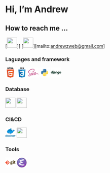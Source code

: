 # Hi, I’m Andrew 

## How to reach me ...
[<img height="32" width="32" src="https://cdn.jsdelivr.net/npm/simple-icons@v4/icons/linkedin.svg" />][
[<img height="32" width="32" src="https://cdn.jsdelivr.net/npm/simple-icons@v4/icons/gmail.svg" />][mailto:andrewzweb@gmail.com]

### Laguages and framework
<img aling="left" height="32" width="32" src="https://raw.githubusercontent.com/github/explore/80688e429a7d4ef2fca1e82350fe8e3517d3494d/topics/html/html.png" />
<img aling="left" height="32" width="32" src="https://raw.githubusercontent.com/github/explore/80688e429a7d4ef2fca1e82350fe8e3517d3494d/topics/css/css.png" />
<img aling="left" height="32" width="32" src="https://raw.githubusercontent.com/github/explore/80688e429a7d4ef2fca1e82350fe8e3517d3494d/topics/sass/sass.png" />
<img aling="left" height="32" width="32" src="https://raw.githubusercontent.com/github/explore/80688e429a7d4ef2fca1e82350fe8e3517d3494d/topics/python/python.png" />
<img aling="left" height="32" width="32" src="https://raw.githubusercontent.com/github/explore/80688e429a7d4ef2fca1e82350fe8e3517d3494d/topics/django/django.png" />

### Database
<img height="32" width="32" src="https://www.postgresql.org/media/img/about/press/elephant.png" />
<img height="32" width="32" src="https://upload.wikimedia.org/wikipedia/ru/thumb/d/d3/Mysql.png/155px-Mysql.png" />

### CI&CD
<img height="32" width="32" src="https://raw.githubusercontent.com/github/explore/80688e429a7d4ef2fca1e82350fe8e3517d3494d/topics/docker/docker.png" />
<img height="32" width="32" src="https://upload.wikimedia.org/wikipedia/commons/thumb/e/e3/Jenkins_logo_with_title.svg/220px-Jenkins_logo_with_title.svg.png" />

### Tools 
<img height="32" width="32" src="https://raw.githubusercontent.com/github/explore/80688e429a7d4ef2fca1e82350fe8e3517d3494d/topics/git/git.png" />
<img height="32" width="32" src="https://raw.githubusercontent.com/github/explore/80688e429a7d4ef2fca1e82350fe8e3517d3494d/topics/emacs/emacs.png" />
